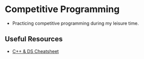 # Competitive Programming

- Practicing competitive programming during my leisure time. 

## Useful Resources
- [C++ & DS Cheatsheet](https://github.com/gibsjose/cpp-cheat-sheet)
